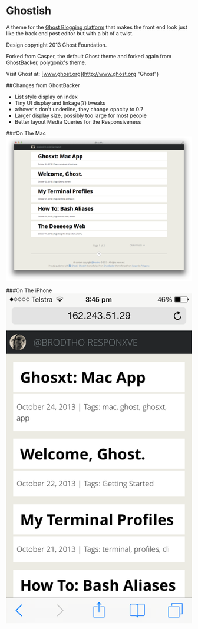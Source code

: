 Ghostish
=======

A theme for the [Ghost Blogging platform](http://ghost.org "Ghost Blogging Platform") that makes the front end look just like the back end post editor but with a bit of a twist.

Design copyright 2013 Ghost Foundation.

Forked from Casper, the default Ghost theme and forked again from GhostBacker, polygonix's theme.

Visit Ghost at: [www.ghost.org](http://www.ghost.org "Ghost")

##Changes from GhostBacker

* List style display on index
* Tiny UI display and linkage(?) tweaks
* a:hover's don't underline, they change opacity to 0.7
* Larger display size, possibly too large for most people
* Better layout Media Queries for the Responsiveness

###On The Mac
![Screenshot](screen1.png?raw=true)

###On The iPhone
![Screenshot](screen2.png?raw=true)
